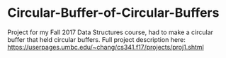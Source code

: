 # Circular-Buffer-of-Circular-Buffers
Project for my Fall 2017 Data Structures course, had to make a circular buffer that held circular buffers.
Full project description here: https://userpages.umbc.edu/~chang/cs341.f17/projects/proj1.shtml
